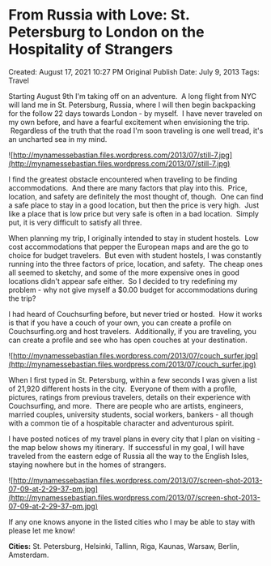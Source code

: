 # From Russia with Love: St. Petersburg to London on the Hospitality of Strangers

Created: August 17, 2021 10:27 PM
Original Publish Date: July 9, 2013
Tags: Travel

Starting August 9th I'm taking off on an adventure.  A long flight from NYC will land me in St. Petersburg, Russia, where I will then begin backpacking for the follow 22 days towards London - by myself.  I have never traveled on my own before, and have a fearful excitement when envisioning the trip.  Regardless of the truth that the road I'm soon traveling is one well tread, it's an uncharted sea in my mind.

![http://mynamessebastian.files.wordpress.com/2013/07/still-7.jpg](http://mynamessebastian.files.wordpress.com/2013/07/still-7.jpg)

I find the greatest obstacle encountered when traveling to be finding accommodations.  And there are many factors that play into this.  Price, location, and safety are definitely the most thought of, though.  One can find a safe place to stay in a good location, but then the price is very high.  Just like a place that is low price but very safe is often in a bad location.  Simply put, it is very difficult to satisfy all three.

When planning my trip, I originally intended to stay in student hostels.  Low cost accommodations that pepper the European maps and are the go to choice for budget travelers.  But even with student hostels, I was constantly running into the three factors of price, location, and safety.  The cheap ones all seemed to sketchy, and some of the more expensive ones in good locations didn't appear safe either.  So I decided to try redefining my problem - why not give myself a $0.00 budget for accommodations during the trip?

I had heard of Couchsurfing before, but never tried or hosted.  How it works is that if you have a couch of your own, you can create a profile on Couchsurfing.org and host travelers.  Additionally, if you are traveling, you can create a profile and see who has open couches at your destination.

![http://mynamessebastian.files.wordpress.com/2013/07/couch_surfer.jpg](http://mynamessebastian.files.wordpress.com/2013/07/couch_surfer.jpg)

When I first typed in St. Petersburg, within a few seconds I was given a list of 21,920 different hosts in the city.  Everyone of them with a profile, pictures, ratings from previous travelers, details on their experience with Couchsurfing, and more.  There are people who are artists, engineers, married couples, university students, social workers, bankers - all though with a common tie of a hospitable character and adventurous spirit.

I have posted notices of my travel plans in every city that I plan on visiting - the map below shows my itinerary.  If successful in my goal, I will have traveled from the eastern edge of Russia all the way to the English Isles, staying nowhere but in the homes of strangers.

![http://mynamessebastian.files.wordpress.com/2013/07/screen-shot-2013-07-09-at-2-29-37-pm.jpg](http://mynamessebastian.files.wordpress.com/2013/07/screen-shot-2013-07-09-at-2-29-37-pm.jpg)

If any one knows anyone in the listed cities who I may be able to stay with please let me know!

**Cities:** St. Petersburg, Helsinki, Tallinn, Riga, Kaunas, Warsaw, Berlin, Amsterdam.